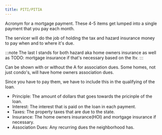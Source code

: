 ```yaml
---
title: PITI/PITIA
---
```


Acronym for a mortgage payment. These 4-5 items get lumped into a single payment that you pay each month. 

The servicer will do the job of holding the tax and hazard insurance money to pay when and to where it's due. 

:::note
The last I stands for both hazard aka home owners insurance as well as TODO: mortgage insurance if that's necessary based on the ltv.
:::

Can be shown with or without the A for association dues. Some homes, not just condo's, will have home owners association dues. 

Since you have to pay them, we have to include this in the qualifying of the loan.

* Principle: The amount of dollars that goes towards the pricinple of the loan. 
* Interest: The interest that is paid on the loan in each payment.
* Taxes: The property taxes that are due to the state.
* Insurance: The home owners insurance(HOI) and mortgage insurance if necessary.
* Association Dues: Any recurring dues the neighborhood has.  
